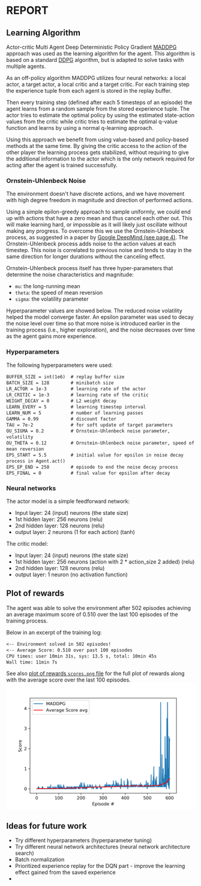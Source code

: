 # REPORT

## Learning Algorithm

Actor-critic Multi Agent Deep Deterministic Policy Gradient [MADDPG](https://arxiv.org/abs/1706.02275) approach was used as the learning algorithm for the agent. This algorithm is based on a standard [DDPG](https://arxiv.org/abs/1509.02971) algorithm, but is adapted to solve tasks with multiple agents.


As an off-policy algorithm MADDPG utilizes four neural networks: a local actor, a target actor, a local critic and a target critic. For each training step the experience tuple from each agent is stored in the replay buffer. 

Then every training step (defined after each 5 timesteps of an episode) the agent learns from a random sample from the stored experience tuple. The actor tries to estimate the
optimal policy by using the estimated state-action values from the critic while critic tries to estimate the optimal q-value function
and learns by using a normal q-learning approach. 

Using this approach we benefit from using value-based and policy-based methods at the same time. By giving the critic access to the action of the other player the learning process gets stabilized, without requiring to give the additional information to the actor which is the only network required for acting after the agent is trained successfully.

### Ornstein-Uhlenbeck Noise

The environment doesn't have discrete actions, and we have movement with high degree freedom in magnitude and direction of performed actions.

Using a simple epilon-greedy approach to sample uniformly, we could end up with actions that have a zero mean and thus cancel each other out. This will make learning hard, or impossible as it will likely just oscillate without making any progress. To overcome this we use the Ornstein-Uhlenbeck process, as suggested in a paper by [Google DeepMind (see page 4)](https://arxiv.org/pdf/1509.02971.pdf). The Ornstein-Uhlenbeck process adds noise to the action values at each timestep. This noise is correlated to previous noise and tends to stay in the same direction for longer durations without the canceling effect.

Ornstein-Uhlenbeck process itself has three hyper-parameters that determine the noise characteristics and magnitude:

- `mu`: the long-running mean
- `theta`: the speed of mean reversion
- `sigma`: the volatility parameter

Hyperparameter values are showed below. The reduced noise volatility helped the model converge faster. An epsilon parameter was used to decay the noise level over time so that more noise is introduced earlier in the training process (i.e., higher exploration), and the noise decreases over time as the agent gains more experience.

### Hyperparameters
The following hyperparameters were used:
```
BUFFER_SIZE = int(1e6)  # replay buffer size
BATCH_SIZE = 128        # minibatch size
LR_ACTOR = 1e-3         # learning rate of the actor
LR_CRITIC = 1e-3        # learning rate of the critic
WEIGHT_DECAY = 0        # L2 weight decay
LEARN_EVERY = 5         # learning timestep interval
LEARN_NUM = 5           # number of learning passes
GAMMA = 0.99            # discount factor
TAU = 7e-2              # for soft update of target parameters
OU_SIGMA = 0.2          # Ornstein-Uhlenbeck noise parameter, volatility
OU_THETA = 0.12         # Ornstein-Uhlenbeck noise parameter, speed of mean reversion
EPS_START = 5.5         # initial value for epsilon in noise decay process in Agent.act()
EPS_EP_END = 250        # episode to end the noise decay process
EPS_FINAL = 0           # final value for epsilon after decay

```


### Neural networks
The actor model is a simple feedforward network:
* Input layer: 24 (input) neurons (the state size)
* 1st hidden layer: 256 neurons (relu)
* 2nd hidden layer: 128 neurons (relu)
* output layer: 2 neurons (1 for each action) (tanh)

The critic model:
* Input layer: 24 (input) neurons (the state size)
* 1st hidden layer: 256 neurons (action with 2 * action_size 2 added) (relu)
* 2nd hidden layer: 128 neurons (relu)
* output layer: 1 neuron (no activation function)

## Plot of rewards

The agent was able to solve the environment after 502 episodes achieving an average maximum score of 0.510 over the last 100 episodes of the training process.

Below in an excerpt of the training log: 
```
<-- Environment solved in 502 episodes!                 
<-- Average Score: 0.510 over past 100 episodes
CPU times: user 10min 31s, sys: 13.5 s, total: 10min 45s
Wall time: 11min 7s
```

See also [plot of rewards `scores.png` file](scores.png) for the full plot of rewards along with the average score over the last 100 episodes.
![plot of rewards](scores.png)


## Ideas for future work



* Try different hyperparameters (hyperparameter tuning)
* Try different neural network architectures (neural network architecture search)
* Batch normalization 
* Prioritized experience replay for the DQN part - improve the learning effect gained from the saved experience
* 
